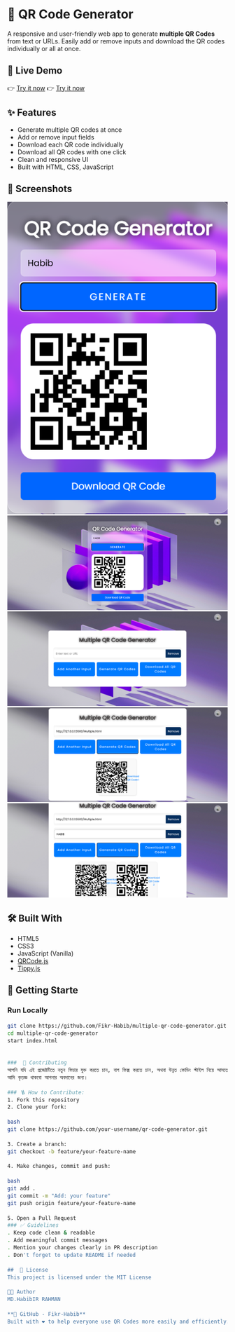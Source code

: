 # 🧾  QR Code Generator

A responsive and user-friendly web app to generate **multiple QR Codes** from text or URLs. Easily add or remove inputs and download the QR codes individually or all at once.


## 🔗 Live Demo
👉 [Try it now](https://fikr-habib.github.io/qr-code/) 
👉 [Try it now](https://fikr-habib.github.io/qr-code/Multiple.html)


## ✨ Features
- Generate multiple QR codes at once
- Add or remove input fields
- Download each QR code individually
- Download all QR codes with one click
- Clean and responsive UI
- Built with HTML, CSS, JavaScript

## 📸 Screenshots
![Main User Interface of QR Code Generator](screenshots/main-ui.png.png)
![Adding a New Input Field](screenshots/add-input.png.png)
![Generating Multiple QR Codes](screenshots/multiple-generate-qr.png.png)
![Download Button for QR Codes](screenshots/download-button.png.png)
![Adding Another Input Field](screenshots/add-another-input.png.png)


## 🛠️ Built With
- HTML5  
- CSS3  
- JavaScript (Vanilla)  
- [QRCode.js](https://davidshimjs.github.io/qrcodejs/)  
- [Tippy.js](https://atomiks.github.io/tippyjs/)

## 🚀 Getting Starte
### Run Locally

```bash
git clone https://github.com/Fikr-Habib/multiple-qr-code-generator.git
cd multiple-qr-code-generator
start index.html


###  🤝 Contributing
আপনি যদি এই প্রজেক্টটিতে নতুন ফিচার যুক্ত করতে চান, বাগ ফিক্স করতে চান, অথবা উন্নত কোডিং স্টাইল নিয়ে আসতে চান — আপনি একেবারেই স্বাগতম! 😊
আমি কৃতজ্ঞ থাকবো আপনার অবদানের জন্য।

### 🪜 How to Contribute:
1. Fork this repository
2. Clone your fork:

bash
git clone https://github.com/your-username/qr-code-generator.git

3. Create a branch:
git checkout -b feature/your-feature-name

4. Make changes, commit and push:

bash
git add .
git commit -m "Add: your feature"
git push origin feature/your-feature-name

5. Open a Pull Request
### ✅ Guidelines
. Keep code clean & readable
. Add meaningful commit messages
. Mention your changes clearly in PR description
. Don't forget to update README if needed

##  📄 License
This project is licensed under the MIT License

👨‍💻 Author
MD.HabibIR RAHMAN

**🔗 GitHub - Fikr-Habib**
Built with ❤️ to help everyone use QR Codes more easily and efficiently.
